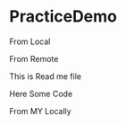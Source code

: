 # PracticeDemo

From Local 





From Remote

This is Read me file



Here Some Code


From MY Locally
